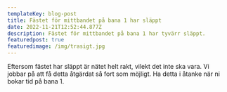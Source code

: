 ```yaml
---
templateKey: blog-post
title: Fästet för mittbandet på bana 1 har släppt
date: 2022-11-21T12:52:44.877Z
description: Fästet för mittbandet på bana 1 har tyvärr släppt.
featuredpost: true
featuredimage: /img/trasigt.jpg
---
```

E﻿ftersom fästet har släppt är nätet helt rakt, vilekt det inte ska vara. Vi jobbar på att få detta åtgärdat så fort som möjligt. Ha detta i åtanke när ni bokar tid på bana 1. 